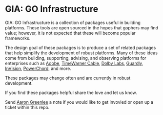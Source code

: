 # GIA: GO Infrastructure

GIA: GO Infrastructure is a collection of packages useful in building platforms. These
tools are open sourced in the hopes that gophers may find value; however, it is
not expected that these will become popular frameworks.

The design goal of these packages is to produce a set of related packages that
help simplify the development of robust platforms. Many of these ideas come from
building, supporting, advising, and observing platforms for enterprises such
as [Adobe](http://adobe.com), [TimeWarner Cable](http://www.timewarnercable.com/),
[Dolby Labs](http://dolby.com), [Guardly](http://guardly.io/),
[InVision](http://invisionapp.com),
[PowerChord](http://powerchordsystem.com), and more.

These packages may change often and are currently in robust development.

If you find these packages helpful share the love and let us know.

Send [Aaron Greenlee](http://twitter.com/aarongreenlee) a note if you would like to get invovled or open up a ticket within this repo.

